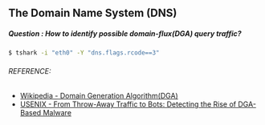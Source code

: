## The Domain Name System (DNS)
##### Question : How to identify possible domain-flux(DGA) query traffic?
```bash
$ tshark -i "eth0" -Y "dns.flags.rcode==3"
```

###### REFERENCE:

* [Wikipedia -  Domain Generation Algorithm(DGA)](https://en.wikipedia.org/wiki/Domain_generation_algorithm)
* [USENIX - From Throw-Away Traffic to Bots: Detecting the Rise of DGA-Based Malware](https://www.usenix.org/conference/usenixsecurity12/technical-sessions/presentation/antonakakis)
